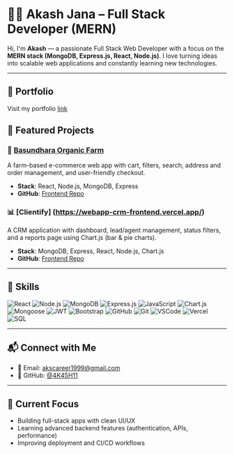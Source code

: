 # 🧑‍💻 Akash Jana – Full Stack Developer (MERN)

Hi, I'm **Akash** — a passionate Full Stack Web Developer with a focus on the **MERN stack (MongoDB, Express.js, React, Node.js)**. I love turning ideas into scalable web applications and constantly learning new technologies.

---

## 🌱 Portfolio
Visit my portfolio [link](https://portfolio-akash-jana.vercel.app/)

## 🚀 Featured Projects

### 🌱 [Basundhara Organic Farm](https://webapp-farm-frontend.vercel.app/)
A farm-based e-commerce web app with cart, filters, search, address and order management, and user-friendly checkout.
- **Stack**: React, Node.js, MongoDB, Express
- **GitHub**: [Frontend Repo](https://github.com/4K45H11/webapp-farm-frontend)

### 📊 [Clientify] (https://webapp-crm-frontend.vercel.app/)
A CRM application with dashboard, lead/agent management, status filters, and a reports page using Chart.js (bar & pie charts).
- **Stack**: MongoDB, Express, React, Node.js, Chart.js
- **GitHub**: [Frontend Repo](https://github.com/4K45H11/webapp-crm-frontend)

---

## 🧠 Skills

![React](https://img.shields.io/badge/-React-61DAFB?logo=react&logoColor=white&style=flat)
![Node.js](https://img.shields.io/badge/-Node.js-339933?logo=nodedotjs&logoColor=white&style=flat)
![MongoDB](https://img.shields.io/badge/-MongoDB-47A248?logo=mongodb&logoColor=white&style=flat)
![Express.js](https://img.shields.io/badge/-Express.js-000000?logo=express&logoColor=white&style=flat)
![JavaScript](https://img.shields.io/badge/-JavaScript-F7DF1E?logo=javascript&logoColor=black&style=flat)
![Chart.js](https://img.shields.io/badge/-Chart.js-FF6384?logo=chartdotjs&logoColor=white&style=flat)
![Mongoose](https://img.shields.io/badge/-Mongoose-880000?logo=mongoose&logoColor=white&style=flat)
![JWT](https://img.shields.io/badge/-JWT-000000?logo=jsonwebtokens&logoColor=white&style=flat)
![Bootstrap](https://img.shields.io/badge/-Bootstrap-7952B3?logo=bootstrap&logoColor=white&style=flat)
![GitHub](https://img.shields.io/badge/-GitHub-181717?logo=github&logoColor=white&style=flat)
![Git](https://img.shields.io/badge/-Git-F05032?logo=git&logoColor=white&style=flat)
![VSCode](https://img.shields.io/badge/-VSCode-007ACC?logo=visualstudiocode&logoColor=white&style=flat)
![Vercel](https://img.shields.io/badge/-Vercel-000000?logo=vercel&logoColor=white&style=flat)
![SQL](https://img.shields.io/badge/-SQL-4479A1?logo=mysql&logoColor=white&style=flat)

---

## 📬 Connect with Me

- 📧 Email: [akscareer1999@gmail.com](mailto:akscareer1999@gmail.com)
- 🐙 GitHub: [@4K45H11](https://github.com/4K45H11)

---

## 📌 Current Focus
- Building full-stack apps with clean UI/UX
- Learning advanced backend features (authentication, APIs, performance)
- Improving deployment and CI/CD workflows



